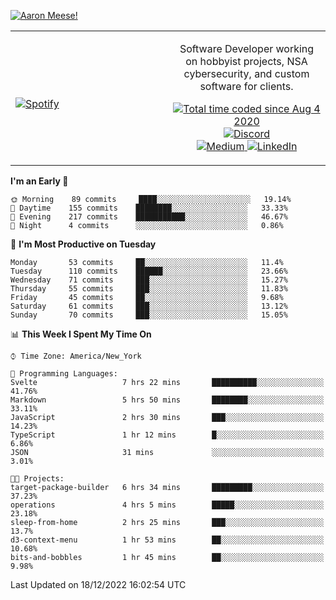 [![Aaron Meese!](https://user-images.githubusercontent.com/17814535/88975338-a2aabf00-d27f-11ea-963f-8a19608716b4.png)](https://github.com/ajmeese7/readme-ascii "README ASCII")

<!-- Modified from project here: https://github.com/novatorem/novatorem -->
<table width="100%">
  <tr>
  <td width="50%">

&nbsp; <br> [![Spotify](https://ajmeese7.vercel.app/api/spotify)](https://open.spotify.com/user/ajmeese)

  </td>
  <td width="50%">
    <p align="center">
    Software Developer working on hobbyist projects, NSA cybersecurity, and custom software for clients.
    </p>
    <p align="center">
      <a href="https://wakatime.com/@f726891d-3b02-46cd-9b60-e8c59f9e2b14">
        <img src="https://wakatime.com/badge/user/f726891d-3b02-46cd-9b60-e8c59f9e2b14.svg" alt="Total time coded since Aug 4 2020" title="WakaTime" />
      </a>
      <a href="http://link.aaronmeese.com/discord">
        <img src="https://img.shields.io/badge/discord-ajmeese7%234835-369?style=flat-square&logo=discord&logoColor=white&color=purple" alt="Discord" title="Discord">
      </a>
      <br />
      <a href="https://link.aaronmeese.com/medium">
        <img src="https://img.shields.io/badge/medium-ajmeese7-1DB954?style=flat-square&logo=medium&logoColor=white" alt="Medium" title="Medium">
      </a>
      <a href="https://link.aaronmeese.com/linkedin">
        <img src="https://img.shields.io/badge/linkedIn-aaronmeese-1DB954?style=flat-square&logo=linkedin&logoColor=white&color=blue" alt="LinkedIn" title="LinkedIn">
      </a>
    </p>
  </td>

</table>

[//]: <> (The `&nbsp;` is to have Aphelion take up more space)

<!--START_SECTION:waka-->
**I'm an Early 🐤** 

```text
🌞 Morning    89 commits     ████░░░░░░░░░░░░░░░░░░░░░   19.14% 
🌆 Daytime    155 commits    ████████░░░░░░░░░░░░░░░░░   33.33% 
🌃 Evening    217 commits    ███████████░░░░░░░░░░░░░░   46.67% 
🌙 Night      4 commits      ░░░░░░░░░░░░░░░░░░░░░░░░░   0.86%

```
📅 **I'm Most Productive on Tuesday** 

```text
Monday       53 commits     ██░░░░░░░░░░░░░░░░░░░░░░░   11.4% 
Tuesday      110 commits    ██████░░░░░░░░░░░░░░░░░░░   23.66% 
Wednesday    71 commits     ███░░░░░░░░░░░░░░░░░░░░░░   15.27% 
Thursday     55 commits     ███░░░░░░░░░░░░░░░░░░░░░░   11.83% 
Friday       45 commits     ██░░░░░░░░░░░░░░░░░░░░░░░   9.68% 
Saturday     61 commits     ███░░░░░░░░░░░░░░░░░░░░░░   13.12% 
Sunday       70 commits     ███░░░░░░░░░░░░░░░░░░░░░░   15.05%

```


📊 **This Week I Spent My Time On** 

```text
⌚︎ Time Zone: America/New_York

💬 Programming Languages: 
Svelte                   7 hrs 22 mins       ██████████░░░░░░░░░░░░░░░   41.76% 
Markdown                 5 hrs 50 mins       ████████░░░░░░░░░░░░░░░░░   33.11% 
JavaScript               2 hrs 30 mins       ███░░░░░░░░░░░░░░░░░░░░░░   14.23% 
TypeScript               1 hr 12 mins        █░░░░░░░░░░░░░░░░░░░░░░░░   6.86% 
JSON                     31 mins             ░░░░░░░░░░░░░░░░░░░░░░░░░   3.01%

🐱‍💻 Projects: 
target-package-builder   6 hrs 34 mins       █████████░░░░░░░░░░░░░░░░   37.23% 
operations               4 hrs 5 mins        █████░░░░░░░░░░░░░░░░░░░░   23.18% 
sleep-from-home          2 hrs 25 mins       ███░░░░░░░░░░░░░░░░░░░░░░   13.7% 
d3-context-menu          1 hr 53 mins        ██░░░░░░░░░░░░░░░░░░░░░░░   10.68% 
bits-and-bobbles         1 hr 45 mins        ██░░░░░░░░░░░░░░░░░░░░░░░   9.98%

```


 Last Updated on 18/12/2022 16:02:54 UTC
<!--END_SECTION:waka-->
